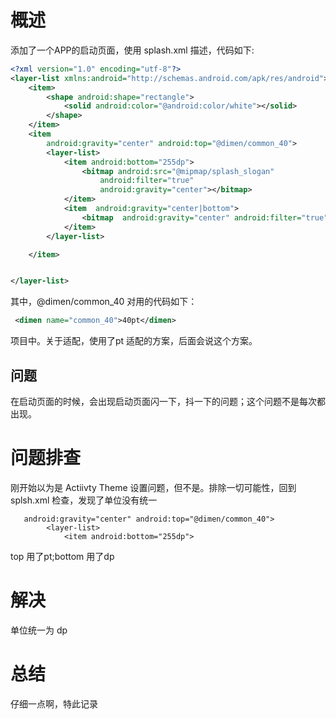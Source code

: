 
# 概述

添加了一个APP的启动页面，使用 splash.xml 描述，代码如下:

```xml
<?xml version="1.0" encoding="utf-8"?>
<layer-list xmlns:android="http://schemas.android.com/apk/res/android">
    <item>
        <shape android:shape="rectangle">
            <solid android:color="@android:color/white"></solid>
        </shape>
    </item>
    <item
        android:gravity="center" android:top="@dimen/common_40">
        <layer-list>
            <item android:bottom="255dp">
                <bitmap android:src="@mipmap/splash_slogan"
                    android:filter="true"
                    android:gravity="center"></bitmap>
            </item>
            <item  android:gravity="center|bottom">
                <bitmap  android:gravity="center" android:filter="true" android:src="@mipmap/splash_logo"></bitmap>
            </item>
        </layer-list>

    </item>


</layer-list>

```
其中，@dimen/common_40 对用的代码如下：
```xml
 <dimen name="common_40">40pt</dimen>

```
项目中。关于适配，使用了pt 适配的方案，后面会说这个方案。

## 问题

 在启动页面的时候，会出现启动页面闪一下，抖一下的问题；这个问题不是每次都出现。


# 问题排查

刚开始以为是 Actiivty Theme 设置问题，但不是。排除一切可能性，回到 splsh.xml 检查，发现了单位没有统一

```
   android:gravity="center" android:top="@dimen/common_40">
        <layer-list>
            <item android:bottom="255dp">

```

top 用了pt;bottom 用了dp

# 解决
单位统一为 dp

# 总结

仔细一点啊，特此记录